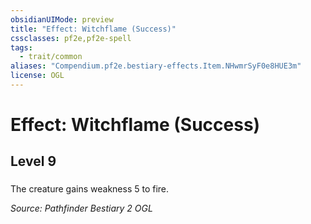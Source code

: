 ```yaml
---
obsidianUIMode: preview
title: "Effect: Witchflame (Success)"
cssclasses: pf2e,pf2e-spell
tags:
  - trait/common
aliases: "Compendium.pf2e.bestiary-effects.Item.NHwmrSyF0e8HUE3m"
license: OGL
---
```

# Effect: Witchflame (Success)
## Level 9
### 






The creature gains weakness 5 to fire.

*Source: Pathfinder Bestiary 2*
*OGL*